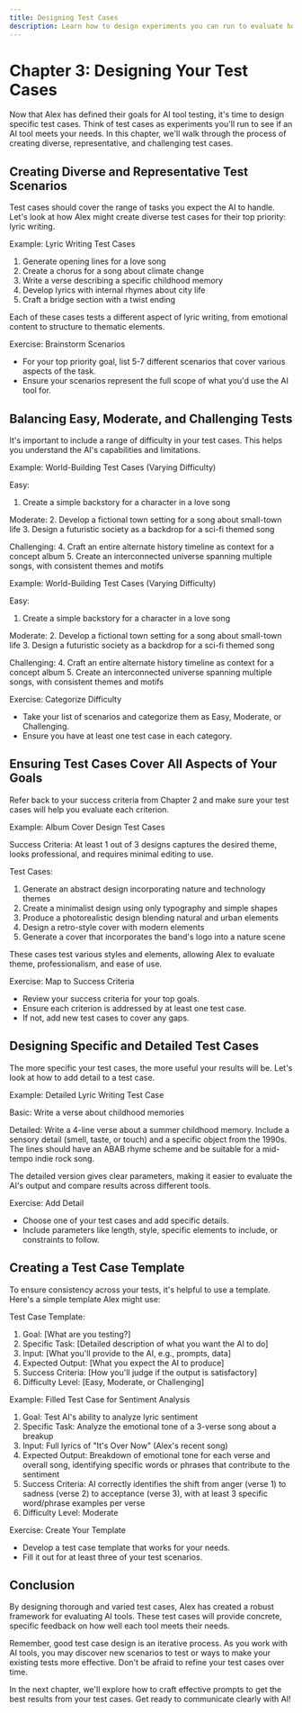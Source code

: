 ```yaml
---
title: Designing Test Cases
description: Learn how to design experiments you can run to evaluate how well an AI tool will work for your specific goals
---
```


# Chapter 3: Designing Your Test Cases

Now that Alex has defined their goals for AI tool testing, it's time to design specific test cases. Think of test cases as experiments you'll run to see if an AI tool meets your needs. In this chapter, we'll walk through the process of creating diverse, representative, and challenging test cases.

## Creating Diverse and Representative Test Scenarios

Test cases should cover the range of tasks you expect the AI to handle. Let's look at how Alex might create diverse test cases for their top priority: lyric writing.

Example: Lyric Writing Test Cases

1. Generate opening lines for a love song
2. Create a chorus for a song about climate change
3. Write a verse describing a specific childhood memory
4. Develop lyrics with internal rhymes about city life
5. Craft a bridge section with a twist ending

Each of these cases tests a different aspect of lyric writing, from emotional content to structure to thematic elements.

Exercise: Brainstorm Scenarios
- For your top priority goal, list 5-7 different scenarios that cover various aspects of the task.
- Ensure your scenarios represent the full scope of what you'd use the AI tool for.

## Balancing Easy, Moderate, and Challenging Tests

It's important to include a range of difficulty in your test cases. This helps you understand the AI's capabilities and limitations.

Example: World-Building Test Cases (Varying Difficulty)

Easy:
1. Create a simple backstory for a character in a love song

Moderate:
2. Develop a fictional town setting for a song about small-town life
3. Design a futuristic society as a backdrop for a sci-fi themed song

Challenging:
4. Craft an entire alternate history timeline as context for a concept album
5. Create an interconnected universe spanning multiple songs, with consistent themes and motifs

Example: World-Building Test Cases (Varying Difficulty)

Easy:
1. Create a simple backstory for a character in a love song

Moderate:
2. Develop a fictional town setting for a song about small-town life
3. Design a futuristic society as a backdrop for a sci-fi themed song

Challenging:
4. Craft an entire alternate history timeline as context for a concept album
5. Create an interconnected universe spanning multiple songs, with consistent themes and motifs

Exercise: Categorize Difficulty
- Take your list of scenarios and categorize them as Easy, Moderate, or Challenging.
- Ensure you have at least one test case in each category.

## Ensuring Test Cases Cover All Aspects of Your Goals

Refer back to your success criteria from Chapter 2 and make sure your test cases will help you evaluate each criterion.

Example: Album Cover Design Test Cases

Success Criteria: At least 1 out of 3 designs captures the desired theme, looks professional, and requires minimal editing to use.

Test Cases:
1. Generate an abstract design incorporating nature and technology themes
2. Create a minimalist design using only typography and simple shapes
3. Produce a photorealistic design blending natural and urban elements
4. Design a retro-style cover with modern elements
5. Generate a cover that incorporates the band's logo into a nature scene

These cases test various styles and elements, allowing Alex to evaluate theme, professionalism, and ease of use.

Exercise: Map to Success Criteria
- Review your success criteria for your top goals.
- Ensure each criterion is addressed by at least one test case.
- If not, add new test cases to cover any gaps.

## Designing Specific and Detailed Test Cases

The more specific your test cases, the more useful your results will be. Let's look at how to add detail to a test case.

Example: Detailed Lyric Writing Test Case

Basic: Write a verse about childhood memories

Detailed: Write a 4-line verse about a summer childhood memory. Include a sensory detail (smell, taste, or touch) and a specific object from the 1990s. The lines should have an ABAB rhyme scheme and be suitable for a mid-tempo indie rock song.

The detailed version gives clear parameters, making it easier to evaluate the AI's output and compare results across different tools.

Exercise: Add Detail
- Choose one of your test cases and add specific details.
- Include parameters like length, style, specific elements to include, or constraints to follow.

## Creating a Test Case Template

To ensure consistency across your tests, it's helpful to use a template. Here's a simple template Alex might use:

Test Case Template:
1. Goal: [What are you testing?]
2. Specific Task: [Detailed description of what you want the AI to do]
3. Input: [What you'll provide to the AI, e.g., prompts, data]
4. Expected Output: [What you expect the AI to produce]
5. Success Criteria: [How you'll judge if the output is satisfactory]
6. Difficulty Level: [Easy, Moderate, or Challenging]

Example: Filled Test Case for Sentiment Analysis

1. Goal: Test AI's ability to analyze lyric sentiment
2. Specific Task: Analyze the emotional tone of a 3-verse song about a breakup
3. Input: Full lyrics of "It's Over Now" (Alex's recent song)
4. Expected Output: Breakdown of emotional tone for each verse and overall song, identifying specific words or phrases that contribute to the sentiment
5. Success Criteria: AI correctly identifies the shift from anger (verse 1) to sadness (verse 2) to acceptance (verse 3), with at least 3 specific word/phrase examples per verse
6. Difficulty Level: Moderate

Exercise: Create Your Template
- Develop a test case template that works for your needs.
- Fill it out for at least three of your test scenarios.

## Conclusion

By designing thorough and varied test cases, Alex has created a robust framework for evaluating AI tools. These test cases will provide concrete, specific feedback on how well each tool meets their needs.

Remember, good test case design is an iterative process. As you work with AI tools, you may discover new scenarios to test or ways to make your existing tests more effective. Don't be afraid to refine your test cases over time.

In the next chapter, we'll explore how to craft effective prompts to get the best results from your test cases. Get ready to communicate clearly with AI!